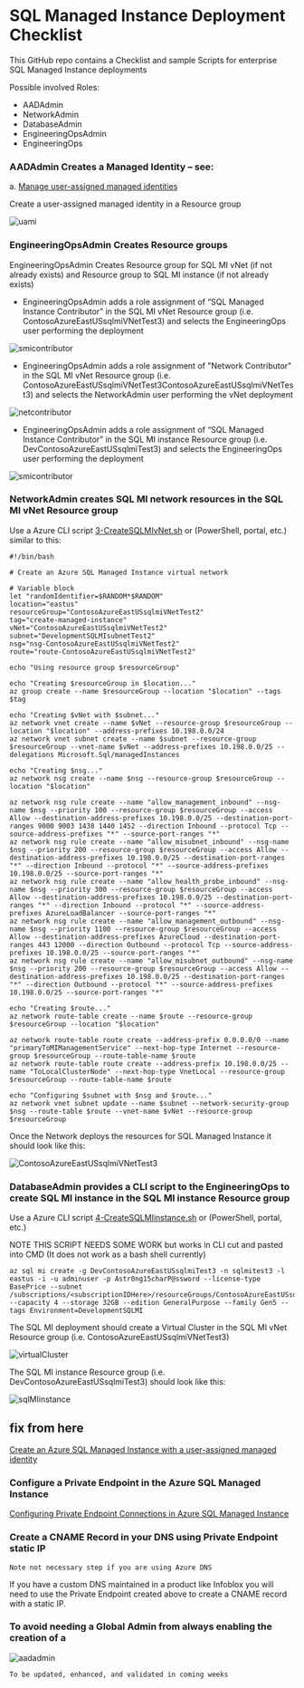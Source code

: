 # SQL Managed Instance Deployment Checklist

This GitHub repo contains a Checklist and sample Scripts for enterprise SQL Managed Instance deployments

Possible involved Roles: 

- AADAdmin
- NetworkAdmin
- DatabaseAdmin
- EngineeringOpsAdmin
- EngineeringOps


### AADAdmin Creates a Managed Identity – see: 
a.	[Manage user-assigned managed identities](https://learn.microsoft.com/en-us/azure/active-directory/managed-identities-azure-resources/how-manage-user-assigned-managed-identities?pivots=identity-mi-methods-azp)

Create a user-assigned managed identity in a Resource group

![uami](https://raw.githubusercontent.com/DataSnowman/sqlmideployment/main/images/managedidentity.png)

### EngineeringOpsAdmin Creates Resource groups

EngineeringOpsAdmin Creates Resource group for SQL MI vNet (if not already exists) and Resource group to SQL MI instance (if not already exists)

- EngineeringOpsAdmin adds a role assignment of “SQL Managed Instance Contributor” in the SQL MI vNet Resource group (i.e. ContosoAzureEastUSsqlmiVNetTest3) and selects the EngineeringOps user performing the deployment

![smicontributor](https://raw.githubusercontent.com/DataSnowman/sqlmideployment/main/images/smicontributor.png)

- EngineeringOpsAdmin adds a role assignment of "Network Contributor" in the SQL MI vNet Resource group (i.e. ContosoAzureEastUSsqlmiVNetTest3ContosoAzureEastUSsqlmiVNetTest3) and selects the NetworkAdmin user performing the vNet deployment

![netcontributor](https://raw.githubusercontent.com/DataSnowman/sqlmideployment/main/images/netcontributor.png)

- EngineeringOpsAdmin adds a role assignment of “SQL Managed Instance Contributor” in the SQL MI instance Resource group (i.e. DevContosoAzureEastUSsqlmiTest3) and selects the EngineeringOps user performing the deployment

![smicontributor](https://raw.githubusercontent.com/DataSnowman/sqlmideployment/main/images/smicontributor.png)


### NetworkAdmin creates SQL MI network resources in the SQL MI vNet Resource group 

Use a Azure CLI script [3-CreateSQLMIvNet.sh](https://github.com/DataSnowman/sqlmideployment/blob/main/scripts/cli/3-CreateSQLMIvNet.sh) or (PowerShell, portal, etc.) similar to this:

```
#!/bin/bash

# Create an Azure SQL Managed Instance virtual network

# Variable block
let "randomIdentifier=$RANDOM*$RANDOM"
location="eastus"
resourceGroup="ContosoAzureEastUSsqlmiVNetTest2"
tag="create-managed-instance"
vNet="ContosoAzureEastUSsqlmiVNetTest2"
subnet="DevelopmentSQLMIsubnetTest2"
nsg="nsg-ContosoAzureEastUSsqlmiVNetTest2"
route="route-ContosoAzureEastUSsqlmiVNetTest2"

echo "Using resource group $resourceGroup"

echo "Creating $resourceGroup in $location..."
az group create --name $resourceGroup --location "$location" --tags $tag 

echo "Creating $vNet with $subnet..."
az network vnet create --name $vNet --resource-group $resourceGroup --location "$location" --address-prefixes 10.198.0.0/24
az network vnet subnet create --name $subnet --resource-group $resourceGroup --vnet-name $vNet --address-prefixes 10.198.0.0/25 --delegations Microsoft.Sql/managedInstances

echo "Creating $nsg..."
az network nsg create --name $nsg --resource-group $resourceGroup --location "$location"

az network nsg rule create --name "allow_management_inbound" --nsg-name $nsg --priority 100 --resource-group $resourceGroup --access Allow --destination-address-prefixes 10.198.0.0/25 --destination-port-ranges 9000 9003 1438 1440 1452 --direction Inbound --protocol Tcp --source-address-prefixes "*" --source-port-ranges "*"
az network nsg rule create --name "allow_misubnet_inbound" --nsg-name $nsg --priority 200 --resource-group $resourceGroup --access Allow --destination-address-prefixes 10.198.0.0/25 --destination-port-ranges "*" --direction Inbound --protocol "*" --source-address-prefixes 10.198.0.0/25 --source-port-ranges "*"
az network nsg rule create --name "allow_health_probe_inbound" --nsg-name $nsg --priority 300 --resource-group $resourceGroup --access Allow --destination-address-prefixes 10.198.0.0/25 --destination-port-ranges "*" --direction Inbound --protocol "*" --source-address-prefixes AzureLoadBalancer --source-port-ranges "*"
az network nsg rule create --name "allow_management_outbound" --nsg-name $nsg --priority 1100 --resource-group $resourceGroup --access Allow --destination-address-prefixes AzureCloud --destination-port-ranges 443 12000 --direction Outbound --protocol Tcp --source-address-prefixes 10.198.0.0/25 --source-port-ranges "*"
az network nsg rule create --name "allow_misubnet_outbound" --nsg-name $nsg --priority 200 --resource-group $resourceGroup --access Allow --destination-address-prefixes 10.198.0.0/25 --destination-port-ranges "*" --direction Outbound --protocol "*" --source-address-prefixes 10.198.0.0/25 --source-port-ranges "*"

echo "Creating $route..."
az network route-table create --name $route --resource-group $resourceGroup --location "$location"

az network route-table route create --address-prefix 0.0.0.0/0 --name "primaryToMIManagementService" --next-hop-type Internet --resource-group $resourceGroup --route-table-name $route
az network route-table route create --address-prefix 10.198.0.0/25 --name "ToLocalClusterNode" --next-hop-type VnetLocal --resource-group $resourceGroup --route-table-name $route

echo "Configuring $subnet with $nsg and $route..."
az network vnet subnet update --name $subnet --network-security-group $nsg --route-table $route --vnet-name $vNet --resource-group $resourceGroup 

```

Once the Network deploys the resources for SQL Managed Instance it should look like this: 

![ContosoAzureEastUSsqlmiVNetTest3](https://raw.githubusercontent.com/DataSnowman/sqlmideployment/main/images/ContosoAzureEastUSsqlmiVNetTest3rg.png)


### DatabaseAdmin provides a CLI script to the EngineeringOps to create SQL MI instance in the SQL MI instance Resource group

Use a Azure CLI script [4-CreateSQLMIinstance.sh](https://github.com/DataSnowman/sqlmideployment/blob/main/scripts/cli/4-CreateSQLMIinstance.sh) or (PowerShell, portal, etc.) 

NOTE THIS SCRIPT NEEDS SOME WORK but works in CLI cut and pasted into CMD (It does not work as a bash shell currently)

```
az sql mi create -g DevContosoAzureEastUSsqlmiTest3 -n sqlmitest3 -l eastus -i -u adminuser -p Astr0ng15charP@ssword --license-type BasePrice --subnet /subscriptions/<subscriptionIDHere>/resourceGroups/ContosoAzureEastUSsqlmiVNetTest3/providers/Microsoft.Network/virtualNetworks/ContosoAzureEastUSsqlmiVNetTest3/subnets/DevelopmentSQLMIsubnetTest3 --capacity 4 --storage 32GB --edition GeneralPurpose --family Gen5 --tags Environment=DevelopmentSQLMI
```

The SQL MI deployment should create a Virtual Cluster in the SQL MI vNet Resource group (i.e. ContosoAzureEastUSsqlmiVNetTest3)

![virtualCluster](https://raw.githubusercontent.com/DataSnowman/sqlmideployment/main/images/virtualCluster.png)

The SQL MI instance Resource group (i.e. DevContosoAzureEastUSsqlmiTest3) should look like this:

![sqlMIinstance](https://raw.githubusercontent.com/DataSnowman/sqlmideployment/main/images/sqlMIinstance.png)


## fix from here

[Create an Azure SQL Managed Instance with a user-assigned managed identity](https://learn.microsoft.com/en-us/azure/azure-sql/managed-instance/authentication-azure-ad-user-assigned-managed-identity-create-managed-instance?view=azuresql&tabs=azure-cli)


### Configure a Private Endpoint in the Azure SQL Managed Instance

[Configuring Private Endpoint Connections in Azure SQL Managed Instance](https://techcommunity.microsoft.com/t5/azure-database-support-blog/lesson-learned-238-configuring-private-endpoint-connections-in/ba-p/3635128)

### Create a CNAME Record in your DNS using Private Endpoint static IP

`Note not necessary step if you are using Azure DNS`

If you have a custom DNS maintained in a product like Infoblox you will need to use the Private Endpoint created above to create a CNAME record with a static IP.

### To avoid needing a Global Admin from always enabling the creation of a 

![aadadmin](https://raw.githubusercontent.com/DataSnowman/sqlmideployment/main/images/aadadmin.png)

`To be updated, enhanced, and validated in coming weeks`